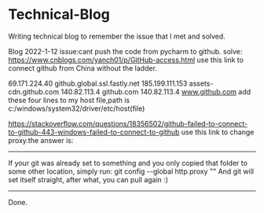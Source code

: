 # Technical-Blog
Writing technical blog to remember the issue that I met and solved.

Blog 2022-1-12
issue:cant push the code from pycharm to github.
solve:
https://www.cnblogs.com/yanch01/p/GitHub-access.html
use this link to connect github from China without the ladder.

69.171.224.40 github.global.ssl.fastly.net
185.199.111.153 assets-cdn.github.com
140.82.113.4 github.com
140.82.113.4 www.github.com
add these four lines to my host file,path is c:/windows/system32/driver/etc/host(file)

https://stackoverflow.com/questions/18356502/github-failed-to-connect-to-github-443-windows-failed-to-connect-to-github
use this link to change proxy.the answer is:

*************************************
If your git was already set to something and you only copied that folder to some other location, simply run:
git config --global http.proxy ""
And git will set itself straight, after what, you can pull again :)
*************************************

Done.
